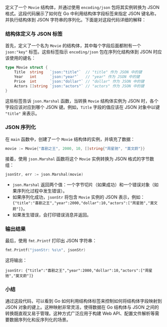 定义了一个 `Movie` 结构体，并通过使用 `encoding/json` 包将其实例转换为 JSON 格式。这段代码展示了如何在 Go 中利用结构体字段标签来指定 JSON 键名称，并执行结构体到 JSON 字符串的序列化。下面是对这段代码详细的解释：

### 结构体定义与 JSON 标签

首先，定义了一个名为 `Movie` 的结构体，其中每个字段后面都附有一个 `json:"key"` 标签。这些标签指示 `encoding/json` 包在序列化结构体到 JSON 时应该使用的键名：

```go
type Movie struct {
    Title  string   `json:"title"`  // "title" 作为 JSON 中的键
    Year   int      `json:"year"`   // "year" 作为 JSON 中的键
    Price  int      `json:"dollar"` // "dollar" 作为 JSON 中的键
    Actors []string `json:"actors"` // "actors" 作为 JSON 中的键
}
```

这些标签告诉 `json.Marshal` 函数，当转换 `Movie` 结构体实例为 JSON 时，各个字段应该对应到哪个 JSON 键。例如，`Title` 字段的值应该在 JSON 对象中以键 `"title"` 来表示。

### JSON 序列化

在 `main` 函数中，创建了一个 `Movie` 结构体的实例，并填充了数据：

```go
movie := Movie{"喜剧之王", 2000, 10, []string{"周星驰", "莫文蔚"}}
```

接着，使用 `json.Marshal` 函数将这个 `Movie` 实例转换为 JSON 格式的字节数组：

```go
jsonStr, err := json.Marshal(movie)
```

- `json.Marshal` 返回两个值：一个字节切片（如果成功）和一个错误对象（如果序列化过程中发生错误）。
- 如果序列化成功，`jsonStr` 将包含 `Movie` 实例的 JSON 表示，例如：`{"title":"喜剧之王","year":2000,"dollar":10,"actors":["周星驰","莫文蔚"]}`。
- 如果发生错误，会打印错误消息并返回。

### 输出结果

最后，使用 `fmt.Printf` 打印出 JSON 字符串：

```go
fmt.Printf("jsonStr: %s\n", jsonStr)
```

这将输出：

```
jsonStr: {"title":"喜剧之王","year":2000,"dollar":10,"actors":["周星驰","莫文蔚"]}
```

### 小结

通过这段代码，可以看到 Go 如何利用结构体标签来控制如何将结构体字段映射到 JSON 对象的键上。这种映射非常灵活，使得数据在 Go 结构体与 JSON 之间的转换既直观又易于管理。这种方式广泛应用于构建 Web API、配置文件解析等需要数据序列化和反序列化的场景。